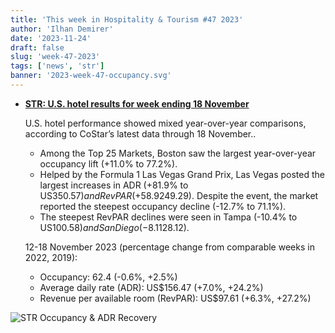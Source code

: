 ```yaml
---
title: 'This week in Hospitality & Tourism #47 2023'
author: 'Ilhan Demirer'
date: '2023-11-24'
draft: false
slug: 'week-47-2023'
tags: ['news', 'str']
banner: '2023-week-47-occupancy.svg'
---
```


- **[STR: U.S. hotel results for week ending 18 November](https://str.com/press-release/us-hotel-results-week-ending-18-november)**

  U.S. hotel performance showed mixed year-over-year comparisons, according to CoStar’s latest data through 18 November..

  - Among the Top 25 Markets, Boston saw the largest year-over-year occupancy lift (+11.0% to 77.2%).
  - Helped by the Formula 1 Las Vegas Grand Prix, Las Vegas posted the largest increases in ADR (+81.9% to US$350.57) and RevPAR (+58.9% to US$249.29). Despite the event, the market reported the steepest occupancy decline (-12.7% to 71.1%).
  - The steepest RevPAR declines were seen in Tampa (-10.4% to US$100.58) and San Diego (-8.1% to US$128.12).

  12-18 November 2023 (percentage change from comparable weeks in 2022, 2019):

  - Occupancy: 62.4 (-0.6%, +2.5%)
  - Average daily rate (ADR): US$156.47 (+7.0%, +24.2%)
  - Revenue per available room (RevPAR): US$97.61 (+6.3%, +27.2%)

![STR Occupancy & ADR Recovery](/images/blogimages/2023-week-47-occupancy.svg)
